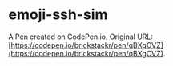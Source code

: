 # emoji-ssh-sim

A Pen created on CodePen.io. Original URL: [https://codepen.io/brickstackr/pen/qBXgOVZ](https://codepen.io/brickstackr/pen/qBXgOVZ).


